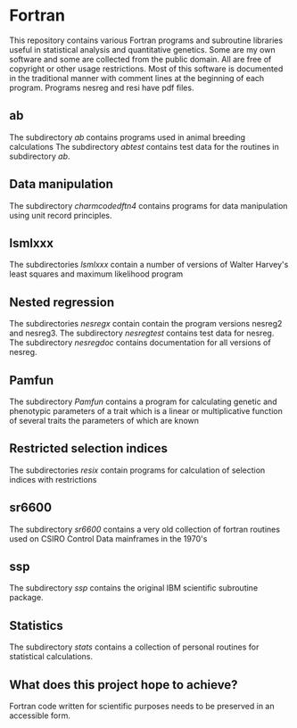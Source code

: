 # Fortran #
This repository contains various Fortran programs and subroutine libraries useful in statistical analysis and quantitative genetics. Some are my own software and some are collected from the public domain. All are free of copyright or other usage restrictions. Most of this software is documented in the traditional manner with comment lines at the beginning of each program. Programs nesreg and resi have pdf files.

## ab ##
The subdirectory _ab_ contains programs used in animal breeding calculations
The subdirectory _abtest_ contains test data for the routines in subdirectory _ab_.

## Data manipulation ##
The subdirectory _charmcodedftn4_ contains programs for data manipulation using unit record principles.

## lsmlxxx ##
The subdirectories _lsmlxxx_ contain a number of versions of Walter Harvey's least squares and maximum likelihood program

## Nested regression ##
The subdirectories _nesregx_ contain contain the program versions nesreg2 and nesreg3. The subdirectory _nesregtest_ contains test data for nesreg. The subdirectory _nesregdoc_ contains documentation for all versions of nesreg.

## Pamfun ##
The subdirectory _Pamfun_ contains a program for calculating  genetic and phenotypic parameters of a trait which is a linear or multiplicative function of several traits the parameters of which are known

## Restricted selection indices  ##
The subdirectories _resix_ contain programs for calculation of selection indices with restrictions

## sr6600 ##
The subdirectory _sr6600_ contains  a very old collection of fortran routines used on CSIRO Control Data mainframes in the 1970's

## ssp ##
The subdirectory _ssp_ contains  the original IBM scientific subroutine package.

## Statistics ##
The subdirectory _stats_ contains a collection of personal routines for statistical calculations. 

## What does this project hope to achieve? ##
Fortran code written for scientific purposes needs to be preserved in an accessible form.

